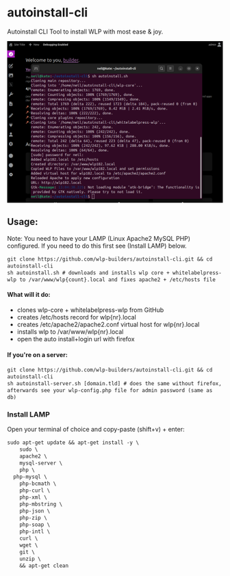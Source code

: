 # autoinstall-cli
Autoinstall CLI Tool to install WLP with most ease &amp; joy.

![Screenshot](screenshot2.png)


## Usage:
Note: You need to have your LAMP (Linux Apache2 MySQL PHP) configured. If you need to do this first see (Install LAMP) below.
```
git clone https://github.com/wlp-builders/autoinstall-cli.git && cd autoinstall-cli
sh autoinstall.sh # downloads and installs wlp core + whitelabelpress-wlp to /var/www/wlp{count}.local and fixes apache2 + /etc/hosts file
```
 
#### What will it do:
- clones wlp-core + whitelabelpress-wlp from GitHub
- creates /etc/hosts record for wlp{nr}.local
- creates /etc/apache2/apache2.conf virtual host for wlp{nr}.local
- installs wlp to /var/www/wlp{nr}.local 
- open the auto install+login url with firefox


#### If you're on a server:
```
git clone https://github.com/wlp-builders/autoinstall-cli.git && cd autoinstall-cli
sh autoinstall-server.sh [domain.tld] # does the same without firefox, afterwards see your wlp-config.php file for admin password (same as db) 
```

### Install LAMP
Open your terminal of choice and copy-paste (shift+v) + enter:
```
sudo apt-get update && apt-get install -y \
    sudo \
    apache2 \
    mysql-server \
    php \
  php-mysql \
    php-bcmath \
    php-curl \
    php-xml \
    php-mbstring \
    php-json \
    php-zip \
    php-soap \
    php-intl \
    curl \
    wget \
    git \
    unzip \
    && apt-get clean
```
